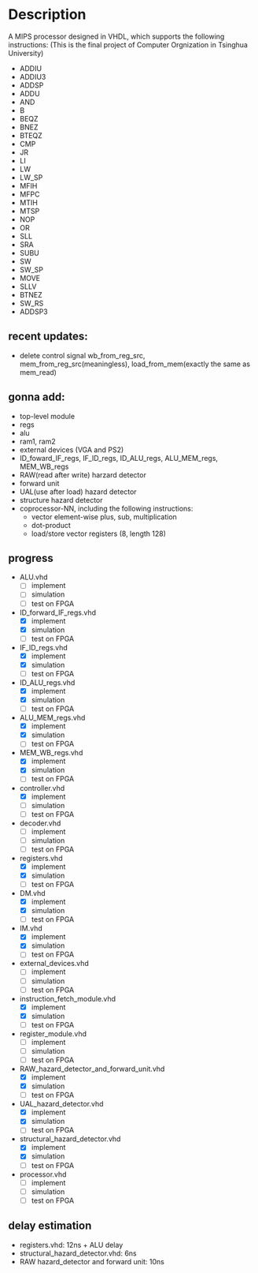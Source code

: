 # Description
A MIPS processor designed in VHDL, which supports the following instructions: (This is the final project of Computer Orgnization in Tsinghua University)

- ADDIU 
- ADDIU3
- ADDSP
- ADDU
- AND
- B
- BEQZ
- BNEZ
- BTEQZ
- CMP
- JR
- LI
- LW
- LW_SP
- MFIH
- MFPC
- MTIH
- MTSP
- NOP
- OR
- SLL
- SRA
- SUBU
- SW
- SW_SP
- MOVE	
- SLLV	
- BTNEZ	
- SW_RS	
- ADDSP3

## recent updates:
- delete control signal wb_from_reg_src, mem_from_reg_src(meaningless), load_from_mem(exactly the same as mem_read)

## gonna add:
- top-level module
- regs
- alu
- ram1, ram2
- external devices (VGA and PS2)
- ID_foward_IF_regs, IF_ID_regs, ID_ALU_regs, ALU_MEM_regs, MEM_WB_regs
- RAW(read after write) harzard detector 
- forward unit
- UAL(use after load) hazard detector
- structure hazard detector
- coprocessor-NN, including the following instructions:
	* vector element-wise plus, sub, multiplication
	* dot-product
	* load/store vector registers (8, length 128)

## progress
- ALU.vhd
	* [ ] implement 
	* [ ] simulation
	* [ ] test on FPGA
- ID_forward_IF_regs.vhd
	* [x] implement 
	* [x] simulation
	* [ ] test on FPGA
- IF_ID_regs.vhd
	* [x] implement 
	* [x] simulation
	* [ ] test on FPGA
- ID_ALU_regs.vhd
	* [x] implement 
	* [x] simulation
	* [ ] test on FPGA
- ALU_MEM_regs.vhd
	* [x] implement 
	* [x] simulation
	* [ ] test on FPGA
- MEM_WB_regs.vhd
	* [x] implement 
	* [x] simulation
	* [ ] test on FPGA
- controller.vhd
	* [x] implement 
	* [ ] simulation
	* [ ] test on FPGA
- decoder.vhd
	* [ ] implement 
	* [ ] simulation
	* [ ] test on FPGA
- registers.vhd
	* [x] implement 
	* [x] simulation
	* [ ] test on FPGA
- DM.vhd
	* [x] implement 
	* [x] simulation
	* [ ] test on FPGA
- IM.vhd
	* [x] implement 
	* [x] simulation
	* [ ] test on FPGA
- external_devices.vhd
	* [ ] implement 
	* [ ] simulation
	* [ ] test on FPGA
- instruction_fetch_module.vhd
	* [x] implement 
	* [x] simulation
	* [ ] test on FPGA
- register_module.vhd
	* [ ] implement 
	* [ ] simulation
	* [ ] test on FPGA
- RAW_hazard_detector_and_forward_unit.vhd
	* [x] implement 
	* [x] simulation
	* [ ] test on FPGA
- UAL_hazard_detector.vhd
	* [x] implement 
	* [x] simulation
	* [ ] test on FPGA
- structural_hazard_detector.vhd
	* [x] implement 
	* [x] simulation
	* [ ] test on FPGA
- processor.vhd
	* [ ] implement 
	* [ ] simulation
	* [ ] test on FPGA

## delay estimation
- registers.vhd: 12ns + ALU delay
- structural_hazard_detector.vhd: 6ns
- RAW hazard_detector and forward unit: 10ns
